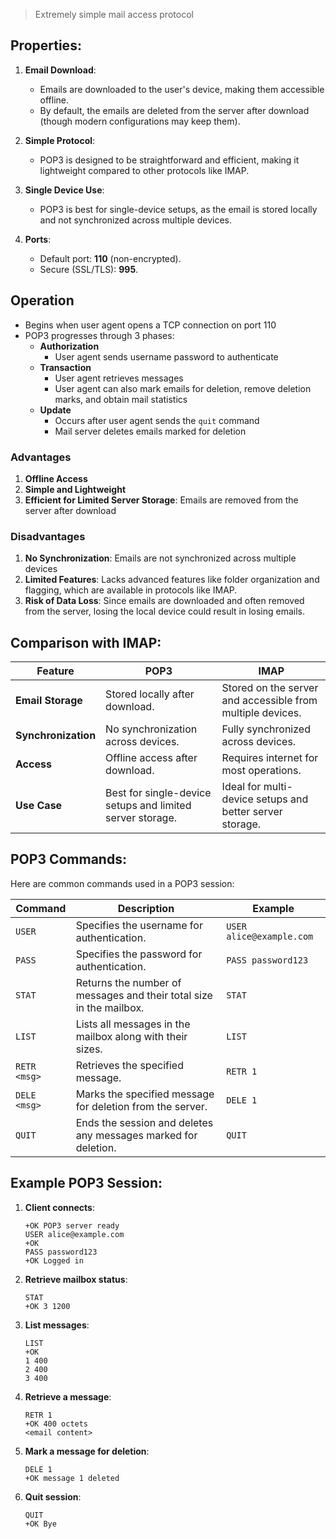 > Extremely simple mail access protocol

## Properties:
1. **Email Download**:
   - Emails are downloaded to the user's device, making them accessible offline.
   - By default, the emails are deleted from the server after download (though modern configurations may keep them).
   
1. **Simple Protocol**:
   - POP3 is designed to be straightforward and efficient, making it lightweight compared to other protocols like IMAP.

2. **Single Device Use**:
   - POP3 is best for single-device setups, as the email is stored locally and not synchronized across multiple devices.

3. **Ports**:
   - Default port: **110** (non-encrypted).
   - Secure (SSL/TLS): **995**.
## Operation
- Begins when user agent opens a TCP connection on port 110
- POP3 progresses through 3 phases:
	- **Authorization**
		- User agent sends username password to authenticate
	- **Transaction**
		- User agent retrieves messages
		- User agent can also mark emails for deletion, remove deletion marks, and obtain mail statistics
	- **Update**
		- Occurs after user agent sends the `quit` command
		- Mail server deletes emails marked for deletion

### Advantages
1. **Offline Access**
2. **Simple and Lightweight**
3. **Efficient for Limited Server Storage**: Emails are removed from the server after download

### Disadvantages
1. **No Synchronization**: Emails are not synchronized across multiple devices
2. **Limited Features**: Lacks advanced features like folder organization and flagging, which are available in protocols like IMAP.
3. **Risk of Data Loss**: Since emails are downloaded and often removed from the server, losing the local device could result in losing emails.

## Comparison with IMAP:

| **Feature**         | **POP3**                                                  | **IMAP**                                                   |
| ------------------- | --------------------------------------------------------- | ---------------------------------------------------------- |
| **Email Storage**   | Stored locally after download.                            | Stored on the server and accessible from multiple devices. |
| **Synchronization** | No synchronization across devices.                        | Fully synchronized across devices.                         |
| **Access**          | Offline access after download.                            | Requires internet for most operations.                     |
| **Use Case**        | Best for single-device setups and limited server storage. | Ideal for multi-device setups and better server storage.   |

## POP3 Commands:
Here are common commands used in a POP3 session:

| **Command**  | **Description**                                                     | **Example**              |
| ------------ | ------------------------------------------------------------------- | ------------------------ |
| `USER`       | Specifies the username for authentication.                          | `USER alice@example.com` |
| `PASS`       | Specifies the password for authentication.                          | `PASS password123`       |
| `STAT`       | Returns the number of messages and their total size in the mailbox. | `STAT`                   |
| `LIST`       | Lists all messages in the mailbox along with their sizes.           | `LIST`                   |
| `RETR <msg>` | Retrieves the specified message.                                    | `RETR 1`                 |
| `DELE <msg>` | Marks the specified message for deletion from the server.           | `DELE 1`                 |
| `QUIT`       | Ends the session and deletes any messages marked for deletion.      | `QUIT`                   |

## Example POP3 Session:

1. **Client connects**:
   ```
   +OK POP3 server ready
   USER alice@example.com
   +OK
   PASS password123
   +OK Logged in
   ```

2. **Retrieve mailbox status**:
   ```
   STAT
   +OK 3 1200
   ```

3. **List messages**:
   ```
   LIST
   +OK
   1 400
   2 400
   3 400
   ```

4. **Retrieve a message**:
   ```
   RETR 1
   +OK 400 octets
   <email content>
   ```

5. **Mark a message for deletion**:
   ```
   DELE 1
   +OK message 1 deleted
   ```

6. **Quit session**:
   ```
   QUIT
   +OK Bye
   ```
